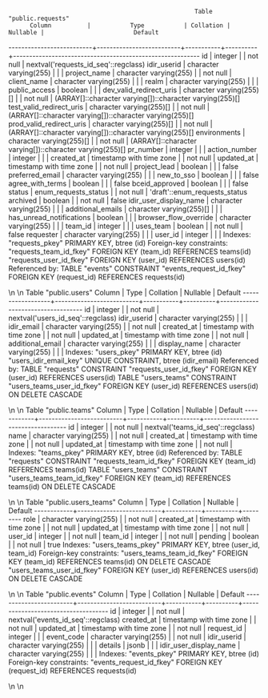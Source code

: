                                                         Table "public.requests"
          Column          |           Type           | Collation | Nullable |                         Default

--------------------------+--------------------------+-----------+----------+----------------------------------------------------------
id | integer | | not null | nextval('requests_id_seq'::regclass)
idir_userid | character varying(255) | | |
project_name | character varying(255) | | not null |
client_name | character varying(255) | | |
realm | character varying(255) | | |
public_access | boolean | | |
dev_valid_redirect_uris | character varying(255)[] | | not null | (ARRAY[]::character varying[])::character varying(255)[]
test_valid_redirect_uris | character varying(255)[] | | not null | (ARRAY[]::character varying[])::character varying(255)[]
prod_valid_redirect_uris | character varying(255)[] | | not null | (ARRAY[]::character varying[])::character varying(255)[]
environments | character varying(255)[] | | not null | (ARRAY[]::character varying[])::character varying(255)[]
pr_number | integer | | |
action_number | integer | | |
created_at | timestamp with time zone | | not null |
updated_at | timestamp with time zone | | not null |
project_lead | boolean | | | false
preferred_email | character varying(255) | | |
new_to_sso | boolean | | | false
agree_with_terms | boolean | | | false
bceid_approved | boolean | | | false
status | enum_requests_status | | not null | 'draft'::enum_requests_status
archived | boolean | | not null | false
idir_user_display_name | character varying(255) | | |
additional_emails | character varying(255)[] | | |
has_unread_notifications | boolean | | |
browser_flow_override | character varying(255) | | |
team_id | integer | | |
uses_team | boolean | | not null | false
requester | character varying(255) | | |
user_id | integer | | |
Indexes:
"requests_pkey" PRIMARY KEY, btree (id)
Foreign-key constraints:
"requests_team_id_fkey" FOREIGN KEY (team_id) REFERENCES teams(id)
"requests_user_id_fkey" FOREIGN KEY (user_id) REFERENCES users(id)
Referenced by:
TABLE "events" CONSTRAINT "events_request_id_fkey" FOREIGN KEY (request_id) REFERENCES requests(id)

\n
\n
Table "public.users"
Column | Type | Collation | Nullable | Default
------------------+--------------------------+-----------+----------+-----------------------------------
id | integer | | not null | nextval('users_id_seq'::regclass)
idir_userid | character varying(255) | | |
idir_email | character varying(255) | | not null |
created_at | timestamp with time zone | | not null |
updated_at | timestamp with time zone | | not null |
additional_email | character varying(255) | | |
display_name | character varying(255) | | |
Indexes:
"users_pkey" PRIMARY KEY, btree (id)
"users_idir_email_key" UNIQUE CONSTRAINT, btree (idir_email)
Referenced by:
TABLE "requests" CONSTRAINT "requests_user_id_fkey" FOREIGN KEY (user_id) REFERENCES users(id)
TABLE "users_teams" CONSTRAINT "users_teams_user_id_fkey" FOREIGN KEY (user_id) REFERENCES users(id) ON DELETE CASCADE

\n
\n
Table "public.teams"
Column | Type | Collation | Nullable | Default
------------+--------------------------+-----------+----------+-----------------------------------
id | integer | | not null | nextval('teams_id_seq'::regclass)
name | character varying(255) | | not null |
created_at | timestamp with time zone | | not null |
updated_at | timestamp with time zone | | not null |
Indexes:
"teams_pkey" PRIMARY KEY, btree (id)
Referenced by:
TABLE "requests" CONSTRAINT "requests_team_id_fkey" FOREIGN KEY (team_id) REFERENCES teams(id)
TABLE "users_teams" CONSTRAINT "users_teams_team_id_fkey" FOREIGN KEY (team_id) REFERENCES teams(id) ON DELETE CASCADE

\n
\n
Table "public.users_teams"
Column | Type | Collation | Nullable | Default
------------+--------------------------+-----------+----------+---------
role | character varying(255) | | not null |
created_at | timestamp with time zone | | not null |
updated_at | timestamp with time zone | | not null |
user_id | integer | | not null |
team_id | integer | | not null |
pending | boolean | | not null | true
Indexes:
"users_teams_pkey" PRIMARY KEY, btree (user_id, team_id)
Foreign-key constraints:
"users_teams_team_id_fkey" FOREIGN KEY (team_id) REFERENCES teams(id) ON DELETE CASCADE
"users_teams_user_id_fkey" FOREIGN KEY (user_id) REFERENCES users(id) ON DELETE CASCADE

\n
\n
Table "public.events"
Column | Type | Collation | Nullable | Default
------------------------+--------------------------+-----------+----------+------------------------------------
id | integer | | not null | nextval('events_id_seq'::regclass)
created_at | timestamp with time zone | | not null |
updated_at | timestamp with time zone | | not null |
request_id | integer | | |
event_code | character varying(255) | | not null |
idir_userid | character varying(255) | | |
details | jsonb | | |
idir_user_display_name | character varying(255) | | |
Indexes:
"events_pkey" PRIMARY KEY, btree (id)
Foreign-key constraints:
"events_request_id_fkey" FOREIGN KEY (request_id) REFERENCES requests(id)

\n
\n
